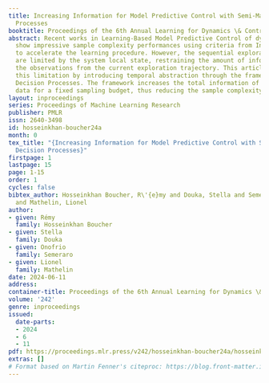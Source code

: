 ```yaml
---
title: Increasing Information for Model Predictive Control with Semi-Markov Decision
  Processes
booktitle: Proceedings of the 6th Annual Learning for Dynamics \& Control Conference
abstract: Recent works in Learning-Based Model Predictive Control of dynamical systems
  show impressive sample complexity performances using criteria from Information Theory
  to accelerate the learning procedure. However, the sequential exploration opportunities
  are limited by the system local state, restraining the amount of information of
  the observations from the current exploration trajectory. This article resolves
  this limitation by introducing temporal abstraction through the framework of Semi-Markov
  Decision Processes. The framework increases the total information of the gathered
  data for a fixed sampling budget, thus reducing the sample complexity.
layout: inproceedings
series: Proceedings of Machine Learning Research
publisher: PMLR
issn: 2640-3498
id: hosseinkhan-boucher24a
month: 0
tex_title: "{Increasing Information for Model Predictive Control with Semi-Markov
  Decision Processes}"
firstpage: 1
lastpage: 15
page: 1-15
order: 1
cycles: false
bibtex_author: Hosseinkhan Boucher, R\'{e}my and Douka, Stella and Semeraro, Onofrio
  and Mathelin, Lionel
author:
- given: Rémy
  family: Hosseinkhan Boucher
- given: Stella
  family: Douka
- given: Onofrio
  family: Semeraro
- given: Lionel
  family: Mathelin
date: 2024-06-11
address:
container-title: Proceedings of the 6th Annual Learning for Dynamics \& Control Conference
volume: '242'
genre: inproceedings
issued:
  date-parts:
  - 2024
  - 6
  - 11
pdf: https://proceedings.mlr.press/v242/hosseinkhan-boucher24a/hosseinkhan-boucher24a.pdf
extras: []
# Format based on Martin Fenner's citeproc: https://blog.front-matter.io/posts/citeproc-yaml-for-bibliographies/
---
```

